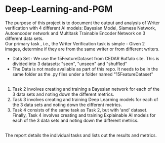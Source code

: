 # Deep-Learning-and-PGM

The purpose of this project is to document the output and analysis of Writer verification with 4 different AI models: Bayesian Model, Siamese Network, Autoencoder network and Multitask Trainable Encoder Network on 3 different data sets. <br/> 
Our primary task , i.e., the Writer Verification task is simple - Given 2 images, determine if they are from the same writer or from different writers. <br/>
- Data Set : We use the 15FeatureDataset from CEDAR Buffalo site. This is divided into 3 datasets: "seen", "unseen" and "shuffled" 
- The Data is not made available as part of this repo. It needs to be in the same folder as the .py files under a folder named "15FeatureDataset" <br/><br/>
1. Task 2 involves creating and training a Bayesian network for each of the 3 data sets and noting down the different metrics. 
2. Task 3 involves creating and training Deep Learning models for each of the 3 data sets and noting down the different metrics. 
3. Task 4 consists of the same task as Task 2, but with ‘and’ dataset. Finally, Task 4 involves creating and training Explainable AI models for each of the 3 data sets and noting down the different metrics. <br><br>

The report details the individual tasks and lists out the results and metrics.

